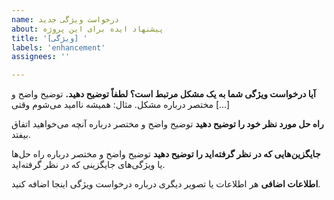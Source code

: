 ```yaml
---
name: درخواست ویژگی جدید
about: پیشنهاد ایده برای این پروژه
title: '[ویژگی] '
labels: 'enhancement'
assignees: ''

---
```


**آیا درخواست ویژگی شما به یک مشکل مرتبط است؟ لطفاً توضیح دهید.**
توضیح واضح و مختصر درباره مشکل. مثال: همیشه ناامید می‌شوم وقتی [...]

**راه حل مورد نظر خود را توضیح دهید**
توضیح واضح و مختصر درباره آنچه می‌خواهید اتفاق بیفتد.

**جایگزین‌هایی که در نظر گرفته‌اید را توضیح دهید**
توضیح واضح و مختصر درباره راه حل‌ها یا ویژگی‌های جایگزینی که در نظر گرفته‌اید.

**اطلاعات اضافی**
هر اطلاعات یا تصویر دیگری درباره درخواست ویژگی اینجا اضافه کنید.